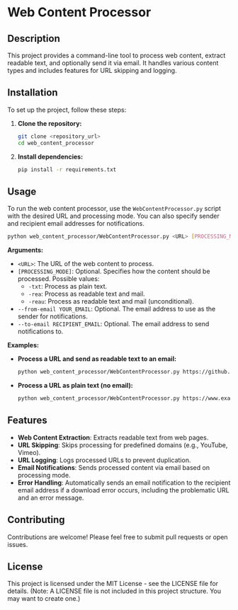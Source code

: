 # Web Content Processor

## Description
This project provides a command-line tool to process web content, extract readable text, and optionally send it via email. It handles various content types and includes features for URL skipping and logging.

## Installation

To set up the project, follow these steps:

1.  **Clone the repository:**

    ```bash
    git clone <repository_url>
    cd web_content_processor
    ```

2.  **Install dependencies:**

    ```bash
    pip install -r requirements.txt
    ```

## Usage

To run the web content processor, use the `WebContentProcessor.py` script with the desired URL and processing mode. You can also specify sender and recipient email addresses for notifications.

```bash
python web_content_processor/WebContentProcessor.py <URL> [PROCESSING_MODE] [--from-email YOUR_EMAIL] [--to-email RECIPIENT_EMAIL]
```

**Arguments:**

*   `<URL>`: The URL of the web content to process.
*   `[PROCESSING_MODE]`: Optional. Specifies how the content should be processed. Possible values:
    *   `-txt`: Process as plain text.
    *   `-rea`: Process as readable text and mail.
    *   `-reau`: Process as readable text and mail (unconditional).
*   `--from-email YOUR_EMAIL`: Optional. The email address to use as the sender for notifications.
*   `--to-email RECIPIENT_EMAIL`: Optional. The email address to send notifications to.

**Examples:**

*   **Process a URL and send as readable text to an email:**

    ```bash
    python web_content_processor/WebContentProcessor.py https://github.com/fernand0/web_content_processor -rea --from-email sender@example.com --to-email receiver@example.com
    ```

*   **Process a URL as plain text (no email):**

    ```bash
    python web_content_processor/WebContentProcessor.py https://www.example.com/another-article -txt
    ```

## Features

*   **Web Content Extraction**: Extracts readable text from web pages.
*   **URL Skipping**: Skips processing for predefined domains (e.g., YouTube, Vimeo).
*   **URL Logging**: Logs processed URLs to prevent duplication.
*   **Email Notifications**: Sends processed content via email based on processing mode.
*   **Error Handling**: Automatically sends an email notification to the recipient email address if a download error occurs, including the problematic URL and an error message.

## Contributing

Contributions are welcome! Please feel free to submit pull requests or open issues.

## License

This project is licensed under the MIT License - see the LICENSE file for details. (Note: A LICENSE file is not included in this project structure. You may want to create one.)
